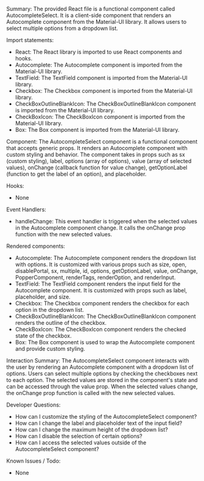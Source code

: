 Summary:
The provided React file is a functional component called AutocompleteSelect. It is a client-side component that renders an Autocomplete component from the Material-UI library. It allows users to select multiple options from a dropdown list.

Import statements:
- React: The React library is imported to use React components and hooks.
- Autocomplete: The Autocomplete component is imported from the Material-UI library.
- TextField: The TextField component is imported from the Material-UI library.
- Checkbox: The Checkbox component is imported from the Material-UI library.
- CheckBoxOutlineBlankIcon: The CheckBoxOutlineBlankIcon component is imported from the Material-UI library.
- CheckBoxIcon: The CheckBoxIcon component is imported from the Material-UI library.
- Box: The Box component is imported from the Material-UI library.

Component:
The AutocompleteSelect component is a functional component that accepts generic props. It renders an Autocomplete component with custom styling and behavior. The component takes in props such as sx (custom styling), label, options (array of options), value (array of selected values), onChange (callback function for value change), getOptionLabel (function to get the label of an option), and placeholder.

Hooks:
- None

Event Handlers:
- handleChange: This event handler is triggered when the selected values in the Autocomplete component change. It calls the onChange prop function with the new selected values.

Rendered components:
- Autocomplete: The Autocomplete component renders the dropdown list with options. It is customized with various props such as size, open, disablePortal, sx, multiple, id, options, getOptionLabel, value, onChange, PopperComponent, renderTags, renderOption, and renderInput.
- TextField: The TextField component renders the input field for the Autocomplete component. It is customized with props such as label, placeholder, and size.
- Checkbox: The Checkbox component renders the checkbox for each option in the dropdown list.
- CheckBoxOutlineBlankIcon: The CheckBoxOutlineBlankIcon component renders the outline of the checkbox.
- CheckBoxIcon: The CheckBoxIcon component renders the checked state of the checkbox.
- Box: The Box component is used to wrap the Autocomplete component and provide custom styling.

Interaction Summary:
The AutocompleteSelect component interacts with the user by rendering an Autocomplete component with a dropdown list of options. Users can select multiple options by checking the checkboxes next to each option. The selected values are stored in the component's state and can be accessed through the value prop. When the selected values change, the onChange prop function is called with the new selected values.

Developer Questions:
- How can I customize the styling of the AutocompleteSelect component?
- How can I change the label and placeholder text of the input field?
- How can I change the maximum height of the dropdown list?
- How can I disable the selection of certain options?
- How can I access the selected values outside of the AutocompleteSelect component?

Known Issues / Todo:
- None